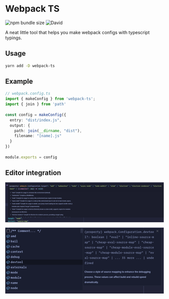 # Webpack TS
![npm bundle size](https://img.shields.io/bundlephobia/minzip/webpack-ts?style=flat-square) ![David](https://img.shields.io/david/brettm12345/webpack-ts?style=flat-square)


A neat little tool that helps you make webpack configs with typescript typings.

## Usage

```bash
yarn add -D webpack-ts
```

## Example

```typescript
// webpack.config.ts
import { makeConfig } from 'webpack-ts';
import { join } from 'path'

const config = makeConfig({
  entry: "dist/index.js",
  output: {
    path: join(__dirname, "dist"),
    filename: "[name].js"
  }
})

module.exports = config
```

## Editor integration

![editorIntegration](assets/editorIntegration.png)

![intelliSense](assets/intelliSense.png)